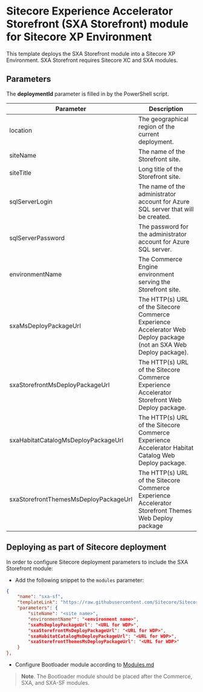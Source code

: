 # Sitecore Experience Accelerator Storefront (SXA Storefront) module for Sitecore XP Environment


This template deploys the SXA Storefront module into a Sitecore XP Environment. SXA Storefront requires Sitecore XC and SXA modules.  

## Parameters

The **deploymentId** parameter is filled in by the PowerShell script.

| Parameter                                    | Description
-----------------------------------------------|------------------------------------------------
| location                                     | The geographical region of the current deployment.
| siteName                                     | The name of the Storefront site.
| siteTitle                                    | Long title of the Storefront site.
| sqlServerLogin                               | The name of the administrator account for Azure SQL server that will be created.
| sqlServerPassword                            | The password for the administrator account for Azure SQL server.
| environmentName                              | The Commerce Engine environment serving the Storefront site.
| sxaMsDeployPackageUrl                        | The HTTP(s) URL of the Sitecore Commerce Experience Accelerator Web Deploy package (not an SXA Web Deploy package).
| sxaStorefrontMsDeployPackageUrl              | The HTTP(s) URL of the Sitecore Commerce Experience Accelerator Storefront Web Deploy package.
| sxaHabitatCatalogMsDeployPackageUrl          | The HTTP(s) URL of the Sitecore Commerce Experience Accelerator Habitat Catalog Web Deploy package.
| sxaStorefrontThemesMsDeployPackageUrl        | The HTTP(s) URL of the Sitecore Commerce Experience Accelerator Storefront Themes Web Deploy package


## Deploying as part of Sitecore deployment

In order to configure Sitecore deployment parameters to include the SXA Storefront module:

* Add the following snippet to the `modules` parameter:

```JSON
{
    "name": "sxa-sf",
    "templateLink": "https://raw.githubusercontent.com/Sitecore/Sitecore-Azure-Quickstart-Templates/master/SXA%20Storefront%201.0/azuredeploy.json",
    "parameters": {
        "siteName": "<site name>",
        "environmentName"": "<environment name>",        
        "sxaMsDeployPackageUrl": "<URL for WDP>",
        "sxaStorefrontMsDeployPackageUrl": "<URL for WDP>",
        "sxaHabitatCatalogMsDeployPackageUrl": "<URL for WDP>",
        "sxaStorefrontThemesMsDeployPackageUrl": "<URL for WDP>"
    }
},
```

* Configure Bootloader module according to [Modules.md](../MODULES.md)
> **Note**. The Bootloader module should be placed after the Commerce, SXA, and SXA-SF modules.